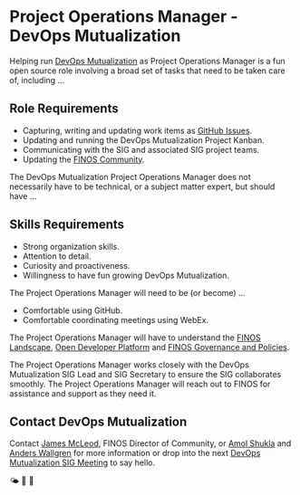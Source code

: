 # Project Operations Manager - DevOps Mutualization 
Helping run [DevOps Mutualization](https://github.com/finos/devops-mutualization) as Project Operations Manager is a fun open source role involving a broad set of tasks that need to be taken care of, including ... 

## Role Requirements

- Capturing, writing and updating work items as [GitHub Issues](https://github.com/finos/devops-mutualization/issues).
- Updating and running the DevOps Mutualization Project Kanban.
- Communicating with the SIG and associated SIG project teams.
- Updating the [FINOS Community](https://github.com/finos/community/issues).

The DevOps Mutualization Project Operations Manager does not necessarily have to be technical, or a subject matter expert, but should have ...

## Skills Requirements

- Strong organization skills.
- Attention to detail.
- Curiosity and proactiveness.
- Willingness to have fun growing DevOps Mutualization.

The Project Operations Manager will need to be (or become) ... 

- Comfortable using GitHub.
- Comfortable coordinating meetings using WebEx. 

The Project Operations Manager will have to understand the [FINOS Landscape](https://landscape.finos.org), [Open Developer Platform](https://github.com/finos/open-developer-platform) and [FINOS Governance and Policies](https://github.com/finos/community/tree/master/governance). 

The Project Operations Manager works closely with the DevOps Mutualization SIG Lead and SIG Secretary to ensure the SIG collaborates smoothly. The Project Operations Manager will reach out to FINOS for assistance and support as they need it.

## Contact DevOps Mutualization

Contact [James McLeod](james@finos.org), FINOS Director of Community, or [Amol Shukla](amol.shukla@morganstanley.com) and [Anders Wallgren](awallgren@cloudbees.com) for more information or drop into the next [DevOps Mutualization SIG Meeting](https://github.com/finos/devops-mutualization/issues?q=label%3Ameeting+) to say hello.

🌤 🚀 🤖